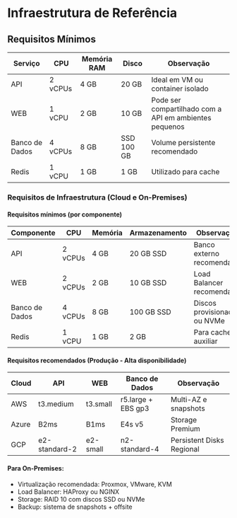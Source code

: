 # Infraestrutura de Referência

## Requisitos Mínimos

| Serviço        | CPU     | Memória RAM | Disco      | Observação                                              |
| -------------- | ------- | ----------- | ---------- |---------------------------------------------------------|
| API            | 2 vCPUs | 4 GB        | 20 GB      | Ideal em VM ou container isolado                        |
| WEB            | 1 vCPU  | 2 GB        | 10 GB      | Pode ser compartilhado com a API em ambientes pequenos  |
| Banco de Dados | 4 vCPUs | 8 GB        | SSD 100 GB | Volume persistente recomendado                          |
| Redis          | 1 vCPU  | 1 GB        | 1 GB       | Utilizado para cache                                    |
  
### Requisitos de Infraestrutura (Cloud e On-Premises)

#### Requisitos mínimos (por componente)

| Componente     | CPU     | Memória | Armazenamento | Observação                   |
| -------------- | ------- | ------- | ------------- | ---------------------------- |
| API            | 2 vCPUs | 4 GB    | 20 GB SSD     | Banco externo recomendado    |
| WEB            | 2 vCPUs | 2 GB    | 10 GB SSD     | Load Balancer recomendado    |
| Banco de Dados | 4 vCPUs | 8 GB    | 100 GB SSD    | Discos provisionados ou NVMe |
| Redis          | 1 vCPU  | 1 GB    | 2 GB          | Para cache auxiliar          |

#### Requisitos recomendados (Produção - Alta disponibilidade)

| Cloud | API           | WEB      | Banco de Dados     | Observação                |
| ----- | ------------- | -------- | ------------------ | ------------------------- |
| AWS   | t3.medium     | t3.small | r5.large + EBS gp3 | Multi-AZ e snapshots      |
| Azure | B2ms          | B1ms     | E4s v5             | Storage Premium           |
| GCP   | e2-standard-2 | e2-small | n2-standard-4      | Persistent Disks Regional |

#### Para On-Premises:

- Virtualização recomendada: Proxmox, VMware, KVM
- Load Balancer: HAProxy ou NGINX
- Storage: RAID 10 com discos SSD ou NVMe
- Backup: sistema de snapshots + offsite
